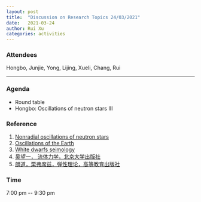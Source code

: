 ```yaml
---
layout: post
title:  "Discussion on Research Topics 24/03/2021"
date:   2021-03-24
author: Rui Xu
categories: activities
---
```



### Attendees

Hongbo, Junjie, Yong, Lijing, Xueli, Chang, Rui

---

### Agenda

- Round table
- Hongbo: Oscillations of neutron stars III


### Reference

1. [Nonradial oscillations of neutron stars ](https://ui.adsabs.harvard.edu/abs/1988ApJ...325..725M/abstract)
2. [Oscillations of the Earth](https://ui.adsabs.harvard.edu/abs/1959RSPSA.252...80A/abstract)
3. [White dwarfs seimology](https://ui.adsabs.harvard.edu/abs/1979ApJ...233..253H/abstract)
4. [吴望一， 流体力学，北京大学出版社](http://product.dangdang.com/23715616.html)
5. [朗道，栗弗席兹，弹性理论，高等教育出版社](http://www.hep.com.cn/book/details?uuid=52811434-1414-1000-91d5-3fafc67de19c)




### Time

7:00 pm -- 9:30 pm
